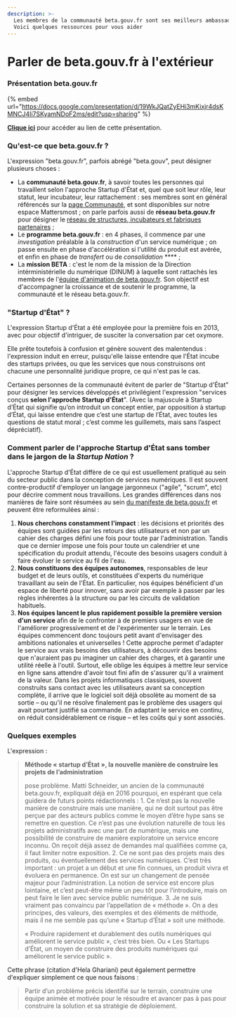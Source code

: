 ```yaml
---
description: >-
  Les membres de la communauté beta.gouv.fr sont ses meilleurs ambassadeurs !
  Voici quelques ressources pour vous aider
---
```


# Parler de beta.gouv.fr à l'extérieur

### Présentation beta.gouv.fr

{% embed url="https://docs.google.com/presentation/d/19WkJQatZyEHi3mKixjr4dsKMNCJ4Ii7SKyamNDoF2ms/edit?usp=sharing" %}

[**Clique ici**](https://docs.google.com/presentation/d/19WkJQatZyEHi3mKixjr4dsKMNCJ4Ii7SKyamNDoF2ms/edit?usp=sharing) pour accéder au lien de cette présentation.

### Qu'est-ce que beta.gouv.fr ?

L'expression "beta.gouv.fr", parfois abrégé "beta.gouv", peut désigner plusieurs choses :

* La **communauté beta.gouv.fr**, à savoir toutes les personnes qui travaillent selon l'approche Startup d'État et, quel que soit leur rôle, leur statut, leur incubateur, leur rattachement : ses membres sont en général référencés sur la [page Communauté](https://beta.gouv.fr/communaute/), et sont disponibles sur notre espace Mattersmost ; on parle parfois aussi de **réseau beta.gouv.fr** pour désigner le [réseau de structures, incubateurs et fabriques partenaires](https://beta.gouv.fr/approche/incubateurs) ;
* Le **programme beta.gouv.fr** : en 4 phases, il commence par une _investigation_ préalable à la _construction_ d'un service numérique ; on passe ensuite en phase d'accélération si l'utilité du produit est avérée, et enfin en phase de _transfert_ ou de _consolidation_ \*\*\*\* ;
* La **mission BETA** : c'est le nom de la mission de la Direction intérministérielle du numérique (DINUM) à laquelle sont rattachés les membres de l'[équipe d'animation de beta.gouv.fr](broken-reference). Son objectif est d'accompagner la croissance et de soutenir le programme, la communauté et le réseau beta.gouv.fr.

### "Startup d'État" ?

L'expression Startup d'État a été employée pour la première fois en 2013, avec pour objectif d'intriguer, de susciter la conversation par cet oxymore.

Elle prête toutefois à confusion et génère souvent des malentendus : l'expression induit en erreur, puisqu'elle laisse entendre que l'État incube des startups privées, ou que les services que nous construisons ont chacune une personnalité juridique propre, ce qui n'est pas le cas.

Certaines personnes de la communauté évitent de parler de "Startup d'État" pour désigner les services développés et privilégient l'expression "services conçus **selon l'approche Startup d'État**". (Avec la majuscule à Startup d’État qui signifie qu’on introduit un concept entier, par opposition à startup d’État, qui laisse entendre que c’est une startup de l’État, avec toutes les questions de statut moral ; c’est comme les guillemets, mais sans l’aspect dépréciatif).

### Comment parler de l'approche Startup d'État sans tomber dans le jargon de la _Startup Nation_ ?

L'approche Startup d'État diffère de ce qui est usuellement pratiqué au sein du secteur public dans la conception de services numériques. Il est souvent contre-productif d'employer un langage jargonneux ("agile", "scrum", etc) pour décrire comment nous travaillons. Les grandes différences dans nos manières de faire sont résumées au sein [du manifeste de beta.gouv.fr](https://beta.gouv.fr/incubateurs/) et peuvent être reformulées ainsi :

1. **Nous cherchons constamment l'impact** : les décisions et priorités des équipes sont guidées par les retours des utilisateurs et non par un cahier des charges défini une fois pour toute par l'administration. Tandis que ce dernier impose une fois pour toute un calendrier et une spécification du produit attendu, l'écoute des besoins usagers conduit à faire évoluer le service au fil de l'eau.
2. **Nous constituons des équipes autonomes**, responsables de leur budget et de leurs outils, et constituées d'experts du numérique travaillant au sein de l'État. En particulier, nos équipes bénéficient d'un espace de liberté pour innover, sans avoir par exemple à passer par les règles inhérentes à la structure ou par les circuits de validation habituels.
3. **Nos équipes lancent le plus rapidement possible la première version d'un service** afin de le confronter à de premiers usagers en vue de l'améliorer progressivement et de l'expérimenter sur le terrain. Les équipes commencent donc toujours petit avant d'envisager des ambitions nationales et universelles ! Cette approche permet d'adapter le service aux vrais besoins des utilisateurs, à découvrir des besoins que n'auraient pas pu imaginer un cahier des charges, et à garantir une utilité réelle à l'outil. Surtout, elle oblige les équipes à mettre leur service en ligne sans attendre d'avoir tout fini afin de s'assurer qu'il a vraiment de la valeur. Dans les projets informatiques classiques, souvent construits sans contact avec les utilisateurs avant sa conception complète, il arrive que le logiciel soit déjà obsolète au moment de sa sortie – ou qu'il ne résolve finalement pas le problème des usagers qui avait pourtant justifié sa commande. En adaptant le service en continu, on réduit considérablement ce risque – et les coûts qui y sont associés.

### Quelques exemples

L'expression :

> **Méthode « startup d’État », la nouvelle manière de construire les projets de l’administration**
>
> pose problème. Matti Schneider, un ancien de la communauté beta.gouv.fr, expliquait déjà en 2016 pourquoi, en espérant que cela guidera de futurs points rédactionnels : 1. Ce n’est pas la nouvelle manière de construire mais une manière, qui ne doit surtout pas être perçue par des acteurs publics comme le moyen d’être hype sans se remettre en question. Ce n’est pas une évolution naturelle de tous les projets administratifs avec une part de numérique, mais une possibilité de construire de manière exploratoire un service encore inconnu. On reçoit déjà assez de demandes mal qualifiées comme ça, il faut limiter notre exposition. 2. Ce ne sont pas des projets mais des produits, ou éventuellement des services numériques. C’est très important : un projet a un début et une fin connues, un produit vivra et évoluera en permanence. On est sur un changement de pensée majeur pour l’administration. La notion de service est encore plus lointaine, et c’est peut-être même un peu tôt pour l’introduire, mais on peut faire le lien avec service public numérique. 3. Je ne suis vraiment pas convaincu par l’appellation de « méthode ». On a des principes, des valeurs, des exemples et des éléments de méthode, mais il ne me semble pas qu’une « Startup d’État » soit une méthode.
>
> « Produire rapidement et durablement des outils numériques qui améliorent le service public », c’est très bien. Ou « Les Startups d’État, un moyen de construire des produits numériques qui améliorent le service public ».

Cette phrase (citation d'Hela Ghariani) peut également permettre d'expliquer simplement ce que nous faisons :

> Partir d’un problème précis identifié sur le terrain, construire une équipe animée et motivée pour le résoudre et avancer pas à pas pour construire la solution et sa stratégie de déploiement.
